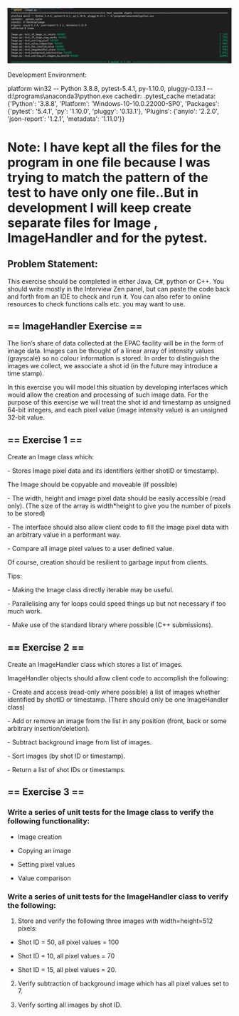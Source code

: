 ![](docs/pytest.png)

Development Environment:

platform win32 -- Python 3.8.8, pytest-5.4.1, py-1.10.0, pluggy-0.13.1 -- d:\programs\anaconda3\python.exe
cachedir: .pytest_cache
metadata: {'Python': '3.8.8', 'Platform': 'Windows-10-10.0.22000-SP0', 'Packages': {'pytest': '5.4.1', 'py': '1.10.0', 'pluggy': '0.13.1'}, 'Plugins': {'anyio': '2.2.0', 'json-report': '1.2.1', 'metadata': '1.11.0'}}

# Note: I have kept all the files for the program in one file because I was trying to match the pattern of the test to have only one file..But in development I will keep create separate files for Image , ImageHandler and for the pytest.



## Problem Statement:

This exercise should be completed in either Java, C#, python or C++. You should write mostly in the Interview Zen panel, but can paste the code back and forth from an IDE to check and run it. You can also refer to online resources to check functions calls etc. you may want to use.

## == ImageHandler Exercise == 

The lion’s share of data collected at the EPAC facility will be in the form of image data. Images can be thought of a linear array of intensity values (grayscale) so no colour information is stored. In order to distinguish the images we collect, we associate a shot id (in the future may introduce a time stamp). 

In this exercise you will model this situation by developing interfaces which would allow the creation and processing of such image data. For the purpose of this exercise we will treat the shot id and timestamp as unsigned 64-bit integers, and each pixel value (image intensity value) is an unsigned 32-bit value. 

## == Exercise 1 == 

Create an Image class which: 

\- Stores Image pixel data and its identifiers (either shotID or timestamp). 

The Image should be copyable and moveable (if possible) 

\- The width, height and image pixel data should be easily accessible (read only). (The size of the array is width*height to give you the number of pixels to be stored) 

\- The interface should also allow client code to fill the image pixel data with an arbitrary value in a performant way. 

\- Compare all image pixel values to a user defined value. 

Of course, creation should be resilient to garbage input from clients. 

Tips: 

\- Making the Image class directly iterable may be useful. 

\- Parallelising any for loops could speed things up but not necessary if too much work. 

\- Make use of the standard library where possible (C++ submissions). 

## == Exercise 2 == 

Create an ImageHandler class which stores a list of images. 

ImageHandler objects should allow client code to accomplish the following: 

\- Create and access (read-only where possible) a list of images whether identified by shotID or timestamp. (There should only be one ImageHandler class) 

\- Add or remove an image from the list in any position (front, back or some arbitrary insertion/deletion). 

\- Subtract background image from list of images. 

\- Sort images (by shot ID or timestamp). 

\- Return a list of shot IDs or timestamps. 

## == Exercise 3 == 

### Write a series of unit tests for the Image class to verify the following functionality: 

* Image creation 

* Copying an image 

* Setting pixel values 

* Value comparison 

### Write a series of unit tests for the ImageHandler class to verify the following: 

1. Store and verify the following three images with width=height=512 pixels: 

* Shot ID = 50, all pixel values = 100 

* Shot ID = 10, all pixel values = 70 

* Shot ID = 15, all pixel values = 20. 

2. Verify subtraction of background image which has all pixel values set to 7. 

3. Verify sorting all images by shot ID.
